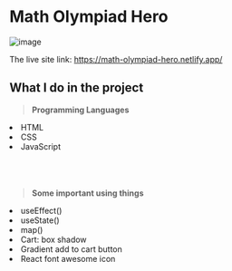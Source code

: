 # Math Olympiad Hero
![image](https://user-images.githubusercontent.com/79104097/134806307-b0179e0f-3fd9-4df2-998a-b8d2ea61f058.png)

The live site link: https://math-olympiad-hero.netlify.app/

## What I do in the project
<b><blockquote>Programming Languages</blockquote></b>
<li>HTML</li>
<li>CSS</li>
<li>JavaScript</li>
<br>
<br>
<br>
<b><blockquote>Some important using things</blockquote></b>
<li>useEffect()</li>
<li>useState()</li>
<li>map()</li>
<li>Cart: box shadow</li>
<li>Gradient add to cart button</li>
<li>React font awesome icon</li>
